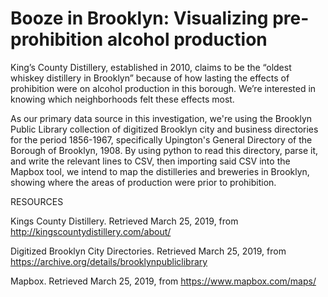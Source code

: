 # Booze in Brooklyn: Visualizing pre-prohibition alcohol production  
King’s County Distillery, established in 2010, claims to be the “oldest whiskey distillery in Brooklyn” because of how lasting the effects of prohibition were on alcohol production in this borough. We’re interested in knowing which neighborhoods felt these effects most.

As our primary data source in this investigation, we're using the Brooklyn Public Library collection of digitized Brooklyn city and business directories for the period 1856-1967, specifically Upington's General Directory of the Borough of Brooklyn, 1908. By using python to read this directory, parse it, and write the relevant lines to CSV, then importing said CSV into the Mapbox tool, we intend to map the distilleries and breweries in Brooklyn, showing where the areas of production were prior to prohibition. 

 

RESOURCES

Kings County Distillery. Retrieved March 25, 2019, from http://kingscountydistillery.com/about/

Digitized Brooklyn City Directories. Retrieved March 25, 2019, from https://archive.org/details/brooklynpubliclibrary  

Mapbox. Retrieved March 25, 2019, from https://www.mapbox.com/maps/

 

 

 

